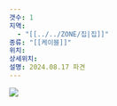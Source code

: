 ```yaml
---
갯수: 1
지역:
  - "[[../../ZONE/집|집]]"
종류: "[[케이블]]"
위치: 
상세위치: 
설명: 2024.08.17 파견
---
```

![](http://192.168.50.22/devices/240817_IMG_0114.jpg)